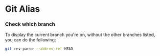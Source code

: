 # Git Alias





### Check which branch

 To display the current branch you're on, without the other branches listed, you can do the following:

```sh
git rev-parse --abbrev-ref HEAD
```
